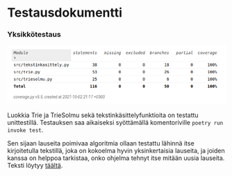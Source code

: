 # Testausdokumentti

### Yksikkötestaus
![](https://raw.githubusercontent.com/MillaKelhu/Lausegeneraattori_tiralabra2021/main/dokumentaatio/kuvat/testikattavuus_vko4.png)

Luokkia Trie ja TrieSolmu sekä tekstinkäsittelyfunktioita on testattu unittestillä. Testauksen saa aikaiseksi syöttämällä komentoriville `poetry run invoke test`.

Sen sijaan lauseita poimivaa algoritmia ollaan testattu lähinnä itse kirjoitetulla tekstillä, joka on kokoelma hyvin yksinkertaisia lauseita, ja joiden kanssa on helppoa tarkistaa, onko ohjelma tehnyt itse mitään uusia lauseita. Teksti löytyy [täältä](https://github.com/MillaKelhu/Lausegeneraattori_tiralabra2021/blob/main/dokumentaatio/syotteet/yksinkertainen_teksti_1.md).
